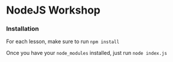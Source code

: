 NodeJS Workshop
===============


### Installation
For each lesson, make sure to run
`npm install`

Once you have your `node_modules` installed, just run
`node index.js`
